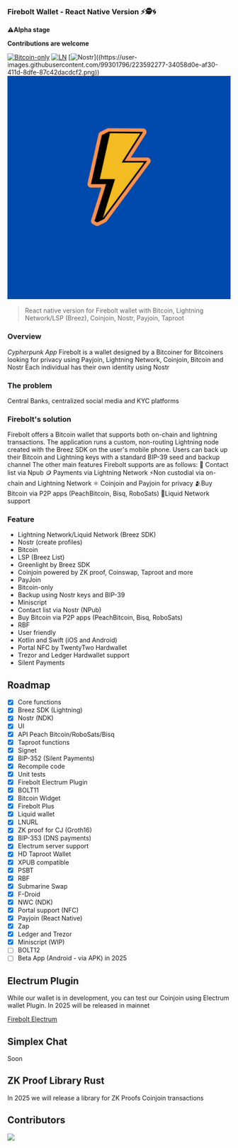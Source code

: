 ### Firebolt Wallet - React Native Version ⚡🕵️🌀

⚠️**Alpha stage**

**Contributions are welcome**

[![Bitcoin-only](https://img.shields.io/badge/bitcoin-only-FF9900?logo=bitcoin)](https://twentyone.world)
[![LN](https://img.shields.io/badge/lightning-792EE5?logo=lightning)](https://mempool.space/lightning)
[![Nostr](https://img.shields.io/badge/nostr-only-FF9900?)]((https://user-images.githubusercontent.com/99301796/223592277-34058d0e-af30-411d-8dfe-87c42dacdcf2.png))
![Banner](https://github.com/AreaLayer/FireBolt/raw/main/src/asset/firebolt_logo_readme.png)
>React native version for Firebolt wallet with Bitcoin, Lightning Network/LSP (Breez), Coinjoin, Nostr, Payjoin, Taproot

### Overview
*Cypherpunk App*
Firebolt is a wallet designed by a Bitcoiner for Bitcoiners looking for privacy using Payjoin, Lightning Network, Coinjoin, Bitcoin and Nostr
Each individual has their own identity using Nostr
### The problem
Central Banks, centralized social media and KYC platforms
### Firebolt's solution
Firebolt offers a Bitcoin wallet that supports both on-chain and lightning transactions. The application runs a custom, non-routing Lightning node created with the Breez SDK on the user's mobile phone. 
Users can back up their Bitcoin and Lightning keys with a standard BIP-39 seed and backup channel 
The other main features Firebolt supports are as follows:
📱 Contact list via Npub
🪙 Payments via Lightning Network
⚡Non custodial via on-chain and Lightning Network
⚛️ Coinjoin and Payjoin for privacy
🫂Buy Bitcoin via P2P apps (PeachBitcoin, Bisq, RoboSats)
:ocean:Liquid Network support
### Feature
- Lightning Network/Liquid Network (Breez SDK)
- Nostr (create profiles)
- Bitcoin
- LSP (Breez List)
- Greenlight by Breez SDK
- Coinjoin powered by ZK proof, Coinswap, Taproot and more
- PayJoin
- Bitcoin-only
- Backup using Nostr keys and BIP-39
- Miniscript
- Contact list via Nostr (NPub)
- Buy Bitcoin via P2P apps (PeachBitcoin, Bisq, RoboSats)
- RBF
- User friendly
- Kotlin and Swift (iOS and Android)
- Portal NFC by TwentyTwo Hardwallet
- Trezor and Ledger Hardwallet support
- Silent Payments
## Roadmap
-  [x] Core functions
-  [x] Breez SDK (Lightning) 
-  [x] Nostr (NDK)
-  [x] UI 
-  [x] API Peach Bitcoin/RoboSats/Bisq 
-  [x] Taproot functions 
-  [x] Signet
-  [x] BIP-352 (Silent Payments)
-  [x] Recompile code
-  [x] Unit tests
-  [x] Firebolt Electrum Plugin
-  [x] BOLT11 
-  [x] Bitcoin Widget
-  [x] Firebolt Plus
-  [x] Liquid wallet
-  [x] LNURL 
-  [x] ZK proof for CJ (Groth16)
-  [x] BIP-353 (DNS payments)
-  [x] Electrum server support
-  [x] HD Taproot Wallet
-  [x] XPUB compatible
-  [x] PSBT
-  [x] RBF
-  [x] Submarine Swap
-  [x] F-Droid
-  [X] NWC (NDK)
-  [x] Portal support (NFC)
-  [x] Payjoin (React Native)
-  [x] Zap 
-  [x] Ledger and Trezor
-  [x] Miniscript (WIP)
-  [ ] BOLT12
-  [ ] Beta App (Android - via APK) in 2025

## Electrum Plugin

While our wallet is in development, you can test our Coinjoin using Electrum wallet Plugin.
In 2025 will be released in mainnet 

[Firebolt Electrum](https://github.com/AreaLayer/firebolt-electrum)

## Simplex Chat

Soon

## ZK Proof Library Rust

In 2025 we will release a library for ZK Proofs Coinjoin transactions

## Contributors
<a align="center" href="https://github.com/AreaLayer/firebolt-react-native aphs/contributors">
  <img src="https://contrib.rocks/image?repo=AreaLayer/firebolt-react-native" />
</a>
